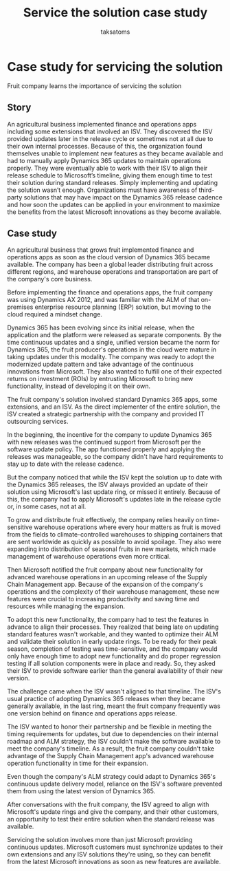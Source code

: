 ﻿---
title:  Service the solution case study
description: Learn the importance of monitoring different aspects of the health of your Dynamics 365 services to ensure a healthy system.  Being proactive to address any potential issues through monitoring.
author: taksatoms
ms.author: tsato
ms.date: 04/11/2023
ms.topic: conceptual

---
# Case study for servicing the solution

Fruit company learns the importance of servicing the solution

## Story

An agricultural business implemented finance and operations apps including some extensions that involved an ISV. They discovered the ISV provided updates later in the release cycle or sometimes not at all due to their own internal processes. Because of this, the organization found themselves unable to implement new features as they became available and had to manually apply Dynamics 365 updates to maintain operations properly. They were eventually able to work with their ISV to align their release schedule to Microsoft’s timeline, giving them enough time to test their solution during standard releases. Simply implementing and updating the solution wasn’t enough. Organizations must have awareness of third-party solutions that may have impact on the Dynamics 365 release cadence and how soon the updates can be applied in your environment to maximize the benefits from the latest Microsoft innovations as they become available. 

## Case study

An agricultural business that grows fruit implemented finance and operations apps as soon as the cloud version of Dynamics 365 became available. The company has been a global leader distributing fruit across different regions, and warehouse operations and transportation are part of the company's core business.

Before implementing the finance and operations apps, the fruit company was using Dynamics AX 2012, and was familiar with the ALM of that on-premises enterprise resource planning (ERP) solution, but moving to the cloud required a mindset change.

Dynamics 365 has been evolving since its initial release, when the application and the platform were released as separate components. By the time continuous updates and a single, unified version became the norm for Dynamics 365, the fruit producer's operations in the cloud were mature in taking updates under this modality. The company was ready to adopt the modernized update pattern and take advantage of the continuous innovations from Microsoft. They also wanted to fulfill one of their expected returns on investment (ROIs) by entrusting Microsoft to bring new functionality, instead of developing it on their own.

The fruit company's solution involved standard Dynamics 365 apps, some extensions, and an ISV. As the direct implementer of the entire solution, the ISV created a strategic partnership with the company and provided IT outsourcing services.

In the beginning, the incentive for the company to update Dynamics 365 with new releases was the continued support from Microsoft per the software update policy. The app functioned properly and applying the releases was manageable, so the company didn't have hard requirements to stay up to date with the release cadence.

But the company noticed that while the ISV kept the solution up to date with the Dynamics 365 releases, the ISV always provided an update of their solution using Microsoft's last update ring, or missed it entirely. Because of this, the company had to apply Microsoft's updates late in the release cycle or, in some cases, not at all.

To grow and distribute fruit effectively, the company relies heavily on time-sensitive warehouse operations where every hour matters as fruit is moved from the fields to climate-controlled warehouses to shipping containers that are sent worldwide as quickly as possible to avoid spoilage. They also were expanding into distribution of seasonal fruits in new markets, which made management of warehouse operations even more critical.

Then Microsoft notified the fruit company about new functionality for advanced warehouse operations in an upcoming release of the Supply Chain Management app. Because of the expansion of the company's operations and the complexity of their warehouse management, these new features were crucial to increasing productivity and saving time and resources while managing the expansion.

To adopt this new functionality, the company had to test the features in advance to align their processes. They realized that being late on updating standard features wasn't workable, and they wanted to optimize their ALM and validate their solution in early update rings. To be ready for their peak season, completion of testing was time-sensitive, and the company would only have enough time to adopt new functionality and do proper regression testing if all solution components were in place and ready. So, they asked their ISV to provide software earlier than the general availability of their new version.

The challenge came when the ISV wasn't aligned to that timeline. The ISV's usual practice of adopting Dynamics 365 releases when they became generally available, in the last ring, meant the fruit company frequently was one version behind on finance and operations apps release.

The ISV wanted to honor their partnership and be flexible in meeting the timing requirements for updates, but due to dependencies on their internal roadmap and ALM strategy, the ISV couldn't make the software available to meet the company's timeline. As a result, the fruit company couldn't take advantage of the Supply Chain Management app's advanced warehouse operation functionality in time for their expansion.

Even though the company's ALM strategy could adapt to Dynamics 365's continuous update delivery model, reliance on the ISV's software prevented them from using the latest version of Dynamics 365.

After conversations with the fruit company, the ISV agreed to align with Microsoft's update rings and give the company, and their other customers, an opportunity to test their entire solution when the standard release was available.

Servicing the solution involves more than just Microsoft providing continuous updates. Microsoft customers must synchronize updates to their own extensions and any ISV solutions they're using, so they can benefit from the latest Microsoft innovations as soon as new features are available.
